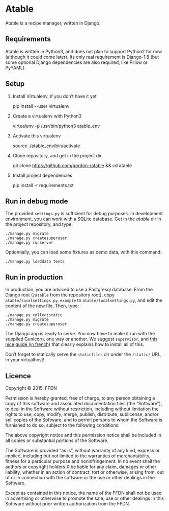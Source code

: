 # Atable

Atable is a recipe manager, written in Django.

## Requirements

Atable is written in Python3, and does not plan to support Python2 for now
(although it could come later). Its only real requirement is Django-1.8 (but
some optional Django dependencies are also required, like Pillow or PyYAML).

## Setup

1. Install Virtualenv, if you don’t have it yet

    pip install --user virtualenv

2. Create a virtualenv with Python3

    virtualenv -p /usr/bin/python3 atable_env

3. Activate this virtualenv

    source ./atable_env/bin/activate

4. Clone repository, and get in the project dir

    git clone https://github.com/gordon-/atable && cd atable

5. Install project dependencies

    pip install -r requirements.txt


## Run in debug mode

The provided `settings.py` is sufficient for debug purposes. In development
environment, you can work with a SQLite database. Get in the *atable* dir in the
project repository, and type:

    ./manage.py migrate
    ./manage.py createsuperuser
    ./manage.py runserver

Optionnally, you can load some fixtures as demo data, with this command:

    ./manage.py loaddata tests

## Run in production

In production, you are adviced to use a Postgresql database. From the Django
root (`/atable` from the repository root), copy
`atable/localsettings.py.example` to `atable/localsettings.py`, and edit the
content of the new file. Then, type:

    ./manage.py collectstatic
    ./manage.py migrate
    ./manage.py createsuperuser

The Django app is ready to serve. You now have to make it run with the supplied
Gunicorn, one way or another. We suggest `supervisor`, and [this nice guide (in
french)](http://www.miximum.fr/deployer-django-en-production-nginx-gunicorn-supervisor.html) 
that clearly explains how to install all of this.

Don’t forget to statically serve the `staticfiles` dir under the `/static/` URL,
in your virtualhost!

## Licence

Copyright © 2015, FFDN

Permission is hereby granted, free of charge, to any person obtaining a copy of
this software and associated documentation files (the “Software”), to deal in
the Software without restriction, including without limitation the rights to
use, copy, modify, merge, publish, distribute, sublicense, and/or sell copies of
the Software, and to permit persons to whom the Software is furnished to do so,
subject to the following conditions:

The above copyright notice and this permission notice shall be included in all
copies or substantial portions of the Software.

The Software is provided “as is”, without warranty of any kind, express or
implied, including but not limited to the warranties of merchantability, fitness
for a particular purpose and noninfringement. In no event shall the authors or
copyright holders X be liable for any claim, damages or other liability, whether
in an action of contract, tort or otherwise, arising from, out of or in
connection with the software or the use or other dealings in the Software.

Except as contained in this notice, the name of the FFDN shall not be used in
advertising or otherwise to promote the sale, use or other dealings in this
Software without prior written authorization from the FFDN.
